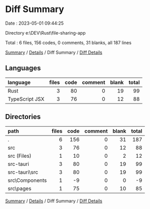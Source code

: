 # Diff Summary

Date : 2023-05-01 09:44:25

Directory e:\\DEV\\Rust\\file-sharing-app

Total : 6 files,  156 codes, 0 comments, 31 blanks, all 187 lines

[Summary](results.md) / [Details](details.md) / Diff Summary / [Diff Details](diff-details.md)

## Languages
| language | files | code | comment | blank | total |
| :--- | ---: | ---: | ---: | ---: | ---: |
| Rust | 3 | 80 | 0 | 19 | 99 |
| TypeScript JSX | 3 | 76 | 0 | 12 | 88 |

## Directories
| path | files | code | comment | blank | total |
| :--- | ---: | ---: | ---: | ---: | ---: |
| . | 6 | 156 | 0 | 31 | 187 |
| src | 3 | 76 | 0 | 12 | 88 |
| src (Files) | 1 | 10 | 0 | 2 | 12 |
| src-tauri | 3 | 80 | 0 | 19 | 99 |
| src-tauri\\src | 3 | 80 | 0 | 19 | 99 |
| src\\Components | 1 | -9 | 0 | 0 | -9 |
| src\\pages | 1 | 75 | 0 | 10 | 85 |

[Summary](results.md) / [Details](details.md) / Diff Summary / [Diff Details](diff-details.md)